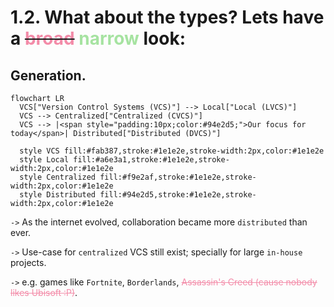# 1.2. What about the types? Lets have a ~~<span style="color:#f38ba8;">broad</span>~~ <span style="color:#a6e3a1;">narrow</span> look:

<!-- pause -->
<!-- new_line -->

## Generation.

<!-- new_lines: 3 -->

```mermaid +render
flowchart LR
  VCS["Version Control Systems (VCS)"] --> Local["Local (LVCS)"]
  VCS --> Centralized["Centralized (CVCS)"]
  VCS --> |<span style="padding:10px;color:#94e2d5;">Our focus for today</span>| Distributed["Distributed (DVCS)"]

  style VCS fill:#fab387,stroke:#1e1e2e,stroke-width:2px,color:#1e1e2e
  style Local fill:#a6e3a1,stroke:#1e1e2e,stroke-width:2px,color:#1e1e2e
  style Centralized fill:#f9e2af,stroke:#1e1e2e,stroke-width:2px,color:#1e1e2e
  style Distributed fill:#94e2d5,stroke:#1e1e2e,stroke-width:2px,color:#1e1e2e
```

<!-- new_lines: 3 -->
<!-- pause -->

`->` As the internet evolved, collaboration became more `distributed` than ever.

<!-- pause -->

`->` Use-case for `centralized` VCS still exist; specially for large `in-house`
projects.

<!-- pause -->

`->` e.g. games like `Fortnite`, `Borderlands`,
<span style="color:#f38ba8;">~~Assassin's Creed (cause nobody likes Ubisoft
:P)~~</span>.
